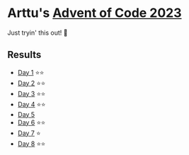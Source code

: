 # Arttu's [Advent of Code 2023](https://adventofcode.com/2023)

Just tryin' this out! 🚀

## Results

- [Day 1](https://adventofcode.com/2023/day/1) ⭐⭐
- [Day 2](https://adventofcode.com/2023/day/2) ⭐⭐
- [Day 3](https://adventofcode.com/2023/day/3) ⭐⭐
- [Day 4](https://adventofcode.com/2023/day/4) ⭐⭐
- [Day 5](https://adventofcode.com/2023/day/5) 
- [Day 6](https://adventofcode.com/2023/day/6) ⭐⭐
- [Day 7](https://adventofcode.com/2023/day/7) ⭐
- [Day 8](https://adventofcode.com/2023/day/8) ⭐⭐